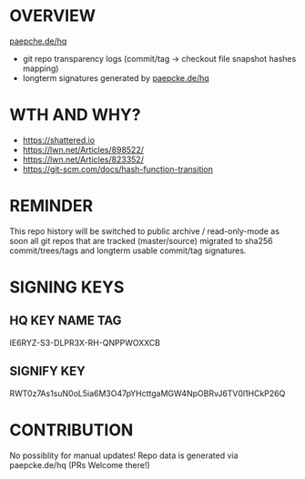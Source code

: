 #  OVERVIEW

[paepche.de/hq](https://paepcke.de/hq/)

- git repo transparency logs (commit/tag -> checkout file snapshot hashes mapping)
- longterm signatures generated by [paepcke.de/hq](https://paepcke.de/hq/)

# WTH AND WHY?

* https://shattered.io
* https://lwn.net/Articles/898522/
* https://lwn.net/Articles/823352/
* https://git-scm.com/docs/hash-function-transition

# REMINDER

This repo history will be switched to public archive / read-only-mode
as soon all git repos that are tracked (master/source) migrated to sha256
commit/trees/tags and longterm usable commit/tag signatures.


# SIGNING KEYS

## HQ KEY NAME TAG

IE6RYZ-S3-DLPR3X-RH-QNPPWOXXCB

## SIGNIFY KEY

RWT0z7As1suN0oL5ia6M3O47pYHcttgaMGW4NpOBRvJ6TV0l1HCkP26Q

# CONTRIBUTION

No possiblity for manual updates!
Repo data is generated via paepcke.de/hq (PRs Welcome there!)

